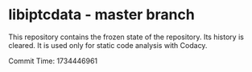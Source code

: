 # libiptcdata - master branch

This repository contains the frozen state of the repository.
Its history is cleared. It is used only for static code
analysis with Codacy.

Commit Time: 1734446961